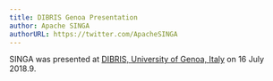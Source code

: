 ```yaml
---
title: DIBRIS Genoa Presentation
author: Apache SINGA
authorURL: https://twitter.com/ApacheSINGA
---
```


SINGA was presented at
[DIBRIS, University of Genoa, Italy](https://www.dibris.unige.it/) on 16 July
2018.9.
